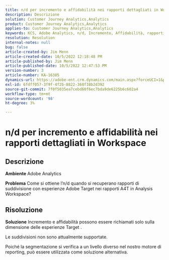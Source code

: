 ```yaml
---
title: n/d per incremento e affidabilità nei rapporti dettagliati in Workspace
description: Descrizione
solution: Customer Journey Analytics,Analytics
product: Customer Journey Analytics,Analytics
applies-to: Customer Journey Analytics,Analytics
keywords: KCS, Adobe Analytics, n/d, Incremento, Affidabilità, rapporti di suddivisione, Workspace, FAQ
resolution: Resolution
internal-notes: null
bug: false
article-created-by: Jim Menn
article-created-date: 10/5/2022 12:18:48 PM
article-published-by: Jim Menn
article-published-date: 10/5/2022 12:47:53 PM
version-number: 3
article-number: KA-16385
dynamics-url: https://adobe-ent.crm.dynamics.com/main.aspx?forceUCI=1&pagetype=entityrecord&etn=knowledgearticle&id=49ac8ed8-a744-ed11-bba1-000d3a3064b8
exl-id: 6fdff057-3f9f-4f2b-8822-368f38b2d392
source-git-commit: 7f0f5035ea7cebd60f6ec7bda9de6225b6c602a4
workflow-type: tm+mt
source-wordcount: '98'
ht-degree: 3%

---
```


# n/d per incremento e affidabilità nei rapporti dettagliati in Workspace

## Descrizione


<b>Ambiente</b>
Adobe Analytics

<b>Problema</b>
Come si ottiene l’n/d quando si recuperano rapporti di suddivisione con esperienze Adobe Target nei rapporti A4T in Analysis Workspace?


## Risoluzione


<b>Soluzione</b>
Incremento e affidabilità possono essere richiamati solo sulla dimensione delle esperienze Target .

Le suddivisioni non sono attualmente supportate.

Poiché la segmentazione si verifica a un livello diverso nel nostro motore di reporting, può essere utilizzata come soluzione alternativa.

